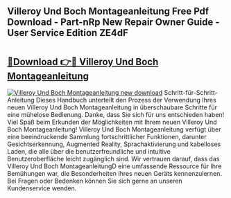 ## Villeroy Und Boch Montageanleitung Free Pdf Download - Part-nRp New Repair Owner Guide - User Service Edition ZE4dF

# <h2><a href="http://df6cyhm.blite.top/?on=Villeroy+Und+Boch+Montageanleitung">🔗Download 👉🔴 Villeroy Und Boch Montageanleitung</a></h2>

[![Villeroy Und Boch Montageanleitung new download](https://i.imgur.com/lujVjoI.png)](http://df6cyhm.blite.top/?on=Villeroy+Und+Boch+Montageanleitung)
Schritt-für-Schritt-Anleitung Dieses Handbuch unterteilt den Prozess der Verwendung Ihres neuen Villeroy Und Boch Montageanleitung in überschaubare Schritte für eine mühelose Bedienung. Danke, dass Sie sich für uns entschieden haben! Viel Spaß beim Erkunden der Möglichkeiten mit Ihrem neuen Villeroy Und Boch Montageanleitung! Villeroy Und Boch Montageanleitung verfügt über eine beeindruckende Sammlung fortschrittlicher Funktionen, darunter Gesichtserkennung, Augmented Reality, Sprachaktivierung und kabelloses Laden, die alle über die benutzerfreundliche und intuitive Benutzeroberfläche leicht zugänglich sind. Wir vertrauen darauf, dass das Villeroy Und Boch MontageanleitungD eine umfassende Ressource für Ihre Bemühungen war, die Besonderheiten Ihres neuen Geräts kennenzulernen. Bei Fragen oder Bedenken können Sie sich gerne an unseren Kundenservice wenden.
